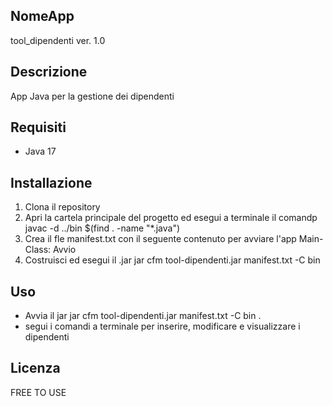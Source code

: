 ## NomeApp
tool_dipendenti
ver. 1.0

## Descrizione
App Java per la gestione dei dipendenti

## Requisiti
- Java 17

## Installazione
1. Clona il repository  
2. Apri la cartela principale del progetto ed esegui a terminale il comandp 
    javac -d ../bin $(find . -name "*.java")
3. Crea il fle manifest.txt con il seguente contenuto per avviare l'app
    Main-Class: Avvio
4. Costruisci ed esegui il .jar
    jar cfm tool-dipendenti.jar manifest.txt -C bin 

## Uso
- Avvia il jar 
    jar cfm tool-dipendenti.jar manifest.txt -C bin .
- segui i comandi a terminale per inserire, modificare e visualizzare i dipendenti



## Licenza
FREE TO USE
